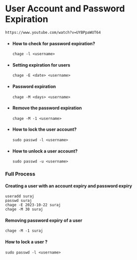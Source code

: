 # User Account and Password Expiration

```timestamp-url 
https://www.youtube.com/watch?v=UYBPpaWUT64
 ```
 
 
- #### How to check for password expiration?
  ```
  chage -l <username>
  ```

- #### Setting expiration for users 
  ```
  chage -E <date> <username>
  ```

- #### Password expiration
  ```
  chage -M <days> <username>
  ```

- #### Remove the password expiration
  ```
  chage -M -1 <username>
  ```

- #### How to lock the user account?
  ```
  sudo passwd -l <username>
  ```

- #### How to unlock a user account?

  ```
  sudo passwd -u <username>
  ```



### Full Process
#### Creating a user with an account expiry and password expiry

  ```
  useradd suraj
  passwd suraj
  chage -E 2023-10-22 suraj
  chage -M 30 suraj
  ```

#### Removing password expiry of a user

  ```
  chage -M -1 suraj
  ```

#### How to lock a user ?
  ```
  sudo passwd -l <username>
  ```

